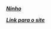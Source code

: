 <a href="https://www.figma.com/design/12h2biXwM44raaOLk5Fea5/Untitled?node-id=0-1&p=f&t=XHIvR8AcQq844Dj9-0"> ***Ninho*** </a>

<a href="https://camila12301540.github.io/Ninho/">***Link para o site*** </a>
